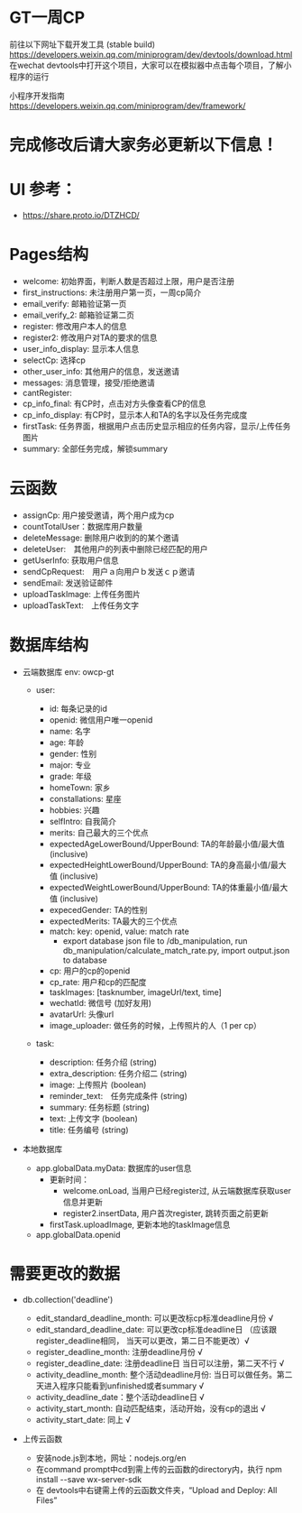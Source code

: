 # GT一周CP

前往以下网址下载开发工具 (stable build)
  https://developers.weixin.qq.com/miniprogram/dev/devtools/download.html
  在wechat devtools中打开这个项目，大家可以在模拟器中点击每个项目，了解小程序的运行

小程序开发指南
  https://developers.weixin.qq.com/miniprogram/dev/framework/

# 完成修改后请大家务必更新以下信息！

# UI 参考：
- https://share.proto.io/DTZHCD/

# Pages结构
- welcome: 初始界面，判断人数是否超过上限，用户是否注册
- first_instructions: 未注册用户第一页，一周cp简介
- email_verify: 邮箱验证第一页
- email_verify_2: 邮箱验证第二页
- register: 修改用户本人的信息
- register2: 修改用户对TA的要求的信息
- user_info_display: 显示本人信息
- selectCp: 选择cp
- other_user_info: 其他用户的信息，发送邀请
- messages: 消息管理，接受/拒绝邀请
- cantRegister: 
- cp_info_final: 有CP时，点击对方头像查看CP的信息
- cp_info_display: 有CP时，显示本人和TA的名字以及任务完成度
- firstTask: 任务界面，根据用户点击历史显示相应的任务内容，显示/上传任务图片
- summary: 全部任务完成，解锁summary

# 云函数
- assignCp: 用户接受邀请，两个用户成为cp
- countTotalUser：数据库用户数量
- deleteMessage: 删除用户收到的的某个邀请
- deleteUser:　其他用户的列表中删除已经匹配的用户
- getUserInfo: 获取用户信息
- sendCpRequest:　用户ａ向用户ｂ发送ｃｐ邀请
- sendEmail: 发送验证邮件
- uploadTaskImage: 上传任务图片
- uploadTaskText:　上传任务文字

# 数据库结构
- 云端数据库 env: owcp-gt
  - user:
    - id: 每条记录的id
    - openid: 微信用户唯一openid
    - name: 名字
    - age: 年龄
    - gender: 性别
    - major: 专业
    - grade: 年级
    - homeTown: 家乡
    - constallations: 星座
    - hobbies: 兴趣
    - selfIntro: 自我简介
    - merits: 自己最大的三个优点
    - expectedAgeLowerBound/UpperBound: TA的年龄最小值/最大值 (inclusive)
    - expectedHeightLowerBound/UpperBound: TA的身高最小值/最大值 (inclusive)
    - expectedWeightLowerBound/UpperBound: TA的体重最小值/最大值 (inclusive)
    - expecedGender: TA的性别
    - expectedMerits: TA最大的三个优点
    - match: key: openid, value: match rate
      - export database json file to /db_manipulation, run db_manipulation/calculate_match_rate.py, import output.json to database
    - cp: 用户的cp的openid
    - cp_rate: 用户和cp的匹配度
    - taskImages: [tasknumber, imageUrl/text, time]
    - wechatId: 微信号 (加好友用)
    - avatarUrl: 头像url
    - image_uploader: 做任务的时候，上传照片的人（1 per cp）

  - task:
    - description: 任务介绍 (string)
    - extra_description: 任务介绍二 (string)
    - image: 上传照片 (boolean)
    - reminder_text:　任务完成条件 (string)
    - summary: 任务标题 (string)
    - text: 上传文字 (boolean)
    - title: 任务编号 (string)

- 本地数据库
	- app.globalData.myData: 数据库的user信息
		- 更新时间：
			- welcome.onLoad, 当用户已经register过, 从云端数据库获取user信息并更新
			- register2.insertData, 用户首次register, 跳转页面之前更新
      - firstTask.uploadImage, 更新本地的taskImage信息
  - app.globalData.openid

# 需要更改的数据
  - db.collection('deadline')
    - edit_standard_deadline_month: 可以更改标cp标准deadline月份 √
    - edit_standard_deadline_date: 可以更改cp标准deadline日 （应该跟register_deadline相同， 当天可以更改，第二日不能更改）√
    - register_deadline_month: 注册deadline月份  √
    - register_deadline_date: 注册deadline日  当日可以注册，第二天不行 √
    - activity_deadline_month: 整个活动deadline月份: 当日可以做任务。第二天进入程序只能看到unfinished或者summary √
    - activity_deadline_date：整个活动deadline日 √
    - activity_start_month: 自动匹配结束，活动开始，没有cp的退出  √
    - activity_start_date: 同上 √

- 上传云函数
  - 安装node.js到本地，网址：nodejs.org/en
  - 在command prompt中cd到需上传的云函数的directory内，执行 npm install --save wx-server-sdk
  - 在 devtools中右键需上传的云函数文件夹，“Upload and Deploy: All Files”
